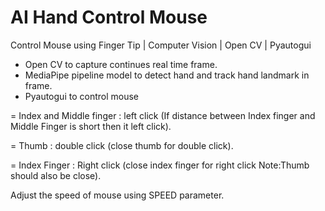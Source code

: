 # AI Hand Control Mouse
Control Mouse using Finger Tip | Computer Vision | Open CV | Pyautogui

- Open CV to capture continues real time frame.
- MediaPipe pipeline model to detect hand and track hand landmark in frame.
- Pyautogui to control mouse

= Index and Middle finger : left click (If distance between Index finger and Middle Finger is short then it left click).

= Thumb : double click (close thumb for double click).

= Index Finger : Right click (close index finger for right click Note:Thumb should also be close).

Adjust the speed of mouse using SPEED parameter.
